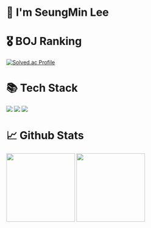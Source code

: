 # 🥳 I'm SeungMin Lee

# 🎖️ BOJ Ranking
[![Solved.ac Profile](http://mazassumnida.wtf/api/v2/generate_badge?boj=steampower33)](https://solved.ac/steampower33/)

# 📚 Tech Stack 
<img src="https://img.shields.io/badge/C-00599C?style=for-the-badge&logo=C&logoColor=white">
<img src="https://img.shields.io/badge/C++-00599C?style=for-the-badge&logo=C++&logoColor=white">
<img src="https://img.shields.io/badge/Python-3776AB?style=for-the-badge&logo=Python&logoColor=white">

# 📈 Github Stats
<p>
  <img height="180em" src="https://github-readme-stats.vercel.app/api?username=steampower33&show_icons=true&include_all_commits=true&bg_color=30,e96443,904e95&title_color=fff&text_color=fff">
  <img height="180em" src="https://github-readme-stats.vercel.app/api/top-langs/?username=steampower33&layout=compact&bg_color=30,e96443,904e95&title_color=fff&text_color=fff">
</p>
